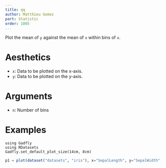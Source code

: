 ```yaml
---
title: qq
author: Matthieu Gomez
part: Statistic
order: 1005
...
```


Plot the mean of `y` against the mean of `x` within bins of `x`. 

# Aesthetics

  * `x`: Data to be plotted on the x-axis.
  * `y`: Data to be plotted on the y-axis.

# Arguments

  * `n`: Number of bins

# Examples

```{.julia hide="true" results="none"}
using Gadfly
using RDatasets
Gadfly.set_default_plot_size(14cm, 8cm)
```

```julia
p1 = plot(dataset("datasets", "iris"), x="SepalLength", y="SepalWidth", Stat.binmean, Geom.point)
```
